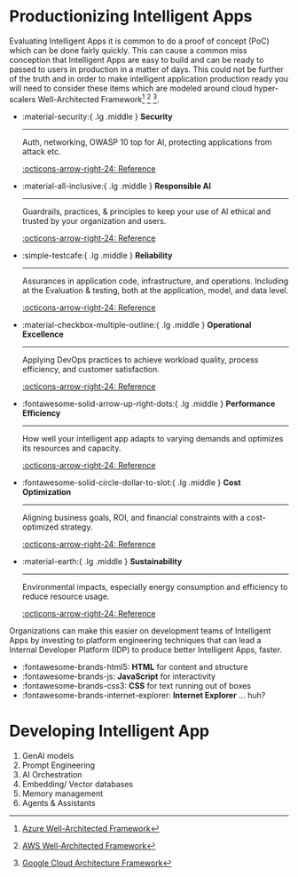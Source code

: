 # Productionizing Intelligent Apps

Evaluating Intelligent Apps it is common to do a proof of concept (PoC) which can be done fairly quickly. This can cause a common miss conception that Intelligent Apps are easy to build and can be ready to passed to users in production in a matter of days. This could not be further of the truth and in order to make intelligent application production ready you will need to consider these items which are modeled around cloud hyper-scalers Well-Architected Framework[^1] [^2] [^3].

<div class="grid cards" markdown>

-   :material-security:{ .lg .middle } __Security__

    ---

    Auth, networking, OWASP 10 top for AI, protecting applications from attack  etc.

    [:octicons-arrow-right-24: Reference](#)

-   :material-all-inclusive:{ .lg .middle } __Responsible AI__

    ---

    Guardrails, practices, & principles to keep your use of AI ethical and trusted by your organization and users.

    [:octicons-arrow-right-24: Reference](#)

-   :simple-testcafe:{ .lg .middle } __Reliability__

    ---

    Assurances in application code, infrastructure, and operations. Including at the Evaluation & testing, both at the application, model, and data level. 

    [:octicons-arrow-right-24: Reference](#)

-   :material-checkbox-multiple-outline:{ .lg .middle } __Operational Excellence__

    ---

    Applying DevOps practices to achieve workload quality, process efficiency, and customer satisfaction.

    [:octicons-arrow-right-24: Reference](#)

-   :fontawesome-solid-arrow-up-right-dots:{ .lg .middle } __Performance Efficiency__

    ---

    How well your intelligent app adapts to varying demands and optimizes its resources and capacity.

    [:octicons-arrow-right-24: Reference](#)

-   :fontawesome-solid-circle-dollar-to-slot:{ .lg .middle } __Cost Optimization__

    ---

    Aligning business goals, ROI, and financial constraints with a cost-optimized strategy.

    [:octicons-arrow-right-24: Reference](#)

-   :material-earth:{ .lg .middle } __Sustainability__

    ---

    Environmental impacts, especially energy consumption and efficiency to reduce resource usage.

    [:octicons-arrow-right-24: Reference](#)


</div>

Organizations can make this easier on development teams of Intelligent Apps by investing to platform engineering techniques that can lead a Internal Developer Platform (IDP) to produce better Intelligent Apps, faster.

<div class="grid cards" markdown>

- :fontawesome-brands-html5: __HTML__ for content and structure
- :fontawesome-brands-js: __JavaScript__ for interactivity
- :fontawesome-brands-css3: __CSS__ for text running out of boxes
- :fontawesome-brands-internet-explorer: __Internet Explorer__ ... huh?

</div>

# Developing Intelligent App

1. GenAI models
1. Prompt Engineering
1. AI Orchestration 
2. Embedding/ Vector databases
1. Memory management
1. Agents & Assistants

[^1]: [Azure Well-Architected Framework](https://learn.microsoft.com/en-us/azure/well-architected/)
[^2]: [AWS Well-Architected Framework](https://docs.aws.amazon.com/wellarchitected/latest/framework/welcome.html)
[^3]: [Google Cloud Architecture Framework](https://cloud.google.com/architecture/framework)